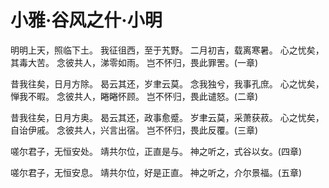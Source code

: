 # 小雅·谷风之什·小明

明明上天，照临下土。
我征徂西，至于艽野。
二月初吉，载离寒暑。
心之忧矣，其毒大苦。
念彼共人，涕零如雨。
岂不怀归，畏此罪罟。(一章)

昔我往矣，日月方除。
曷云其还，岁聿云莫。
念我独兮，我事孔庶。
心之忧矣，惮我不暇。
念彼共人，睠睠怀顾。
岂不怀归，畏此谴怒。(二章)

昔我往矣，日月方奥。
曷云其还，政事愈蹙。
岁聿云莫，采萧获菽。
心之忧矣，自诒伊戚。
念彼共人，兴言出宿。
岂不怀归，畏此反覆。(三章)

嗟尔君子，无恒安处。
靖共尔位，正直是与。
神之听之，式谷以女。(四章)

嗟尔君子，无恒安息。
靖共尔位，好是正直。
神之听之，介尔景福。(五章)

